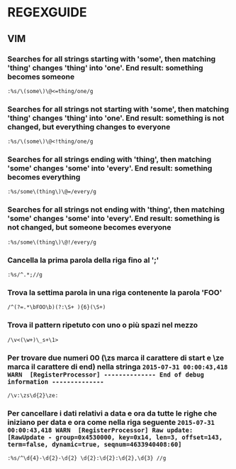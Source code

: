 # REGEXGUIDE
## VIM
### Searches for all strings starting with 'some', then matching 'thing' changes 'thing' into 'one'. End result: something becomes someone
    :%s/\(some\)\@<=thing/one/g

### Searches for all strings not starting with 'some', then matching 'thing' changes 'thing' into 'one'. End result: something is not changed, but everything changes to everyone
    :%s/\(some\)\@<!thing/one/g

### Searches for all strings ending with 'thing', then matching 'some' changes 'some' into 'every'. End result: something becomes everything
    :%s/some\(thing\)\@=/every/g

### Searches for all strings not ending with 'thing', then matching 'some' changes 'some' into 'every'. End result: something is not changed, but someone becomes everyone
    :%s/some\(thing\)\@!/every/g

### Cancella la prima parola della riga fino al ';'
    :%s/^.*;//g

### Trova la settima parola in una riga contenente la parola 'FOO'
    /^(?=.*\bFOO\b)(?:\S+ ){6}(\S+)

### Trova il pattern ripetuto con uno o più spazi nel mezzo
    /\v<(\w+)\_s+\1>

### Per trovare due numeri 00 (\zs marca il carattere di start e \ze marca il carattere di end) nella stringa `2015-07-31 00:00:43,418 WARN  [RegisterProcessor] -------------- End of debug information --------------`
    /\v:\zs\d{2}\ze:

### Per cancellare i dati relativi a data e ora da tutte le righe che iniziano per data e ora come nella riga seguente `2015-07-31 00:00:43,418 WARN  [RegisterProcessor] Raw update: [RawUpdate - group=0x4530000, key=0x14, len=3, offset=143, term=false, dynamic=true, seqnum=4633940408:60]`
    :%s/^\d{4}-\d{2}-\d{2} \d{2}:\d{2}:\d{2},\d{3} //g

